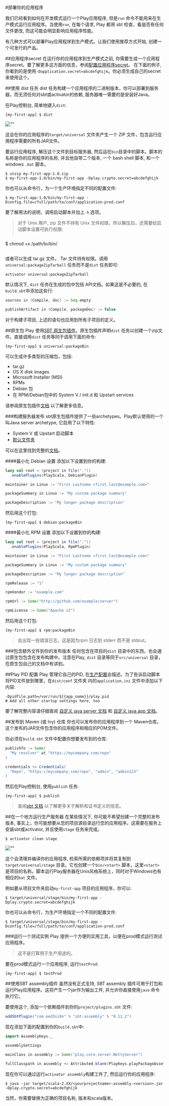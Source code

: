 #部署你的应用程序

我们已经看到如何在开发模式运行一个Play应用程序, 但是`run` 命令不能用来在生产模式运行应用程序。当使用`run`, 在每个请求, Play 都用 sbt 检查，看是否有任何文件更改, 而这可能会明显影响应用程序性能。

有几种方式可以部署Play应用程序到生产模式。让我们使用推荐方式开始, 创建一个可发行的产品。


##应用程序secret
在运行你的应用程序到生产模式之前, 你需要生成一个应用程序secret。要了解更多这方面的信息，参阅[配置应用程序secret](../03_Configuration/02_Configuring_the_application_secret.md)。 在下面的例子, 你看到的是使用`-Dapplication.secret=abcdefghijk`。你必须生成自己的secret来使用这个。


##使用 dist 任务
dist 任务构建一个应用程序的二进制版本，你可以部署到服务器，而无须任何对sbt或activator的依赖, 服务器唯一需要的是安装好Java。

在Play控制台, 简单地键入`dist`:

```shell
[my-first-app] $ dist
```

![""](dist.png)

这会在你的应用程序的`target/universal` 文件夹产生一个 ZIP 文件，包含运行应用程序需要的所有JAR文件。

要运行应用程序, 解压这个文件到目标服务器, 然后运在`bin`目录中的脚本。脚本的名称是你的应用程序的名称, 并且他自带二个版本, 一个 bash shell 脚本, 和一个windows `.bat` 脚本。

```shell
$ unzip my-first-app-1.0.zip
$ my-first-app-1.0/bin/my-first-app -Dplay.crypto.secret=abcdefghijk
```

你也可以从命令行，为一个生产环境指定不同的配置文件:

```shell
$ my-first-app-1.0/bin/my-first-app -Dconfig.file=/full/path/to/conf/application-prod.conf
```

要了解用法的说明，调用启动脚本并加上`-h` 选项。

> 对于 Unix 用户, zip 文件不持有 Unix 文件权限，所以解压后，还需要给启动脚本设置可执行权限:
>
>```
$ chmod +x /path/to/bin/<project-name>
>```
>
或者可以生成 tar.gz 文件。 Tar 文件持有权限。调用`universal:packageZipTarball` 任务而不是`dist` 任务即可:
>
`activator universal:packageZipTarball`

默认情况下, `dist` 任务在生成的包中包括 API文档。如果这是不必要的, 在`build.sbt`中添加这些行:

```sbt
sources in (Compile, doc) := Seq.empty

publishArtifact in (Compile, packageDoc) := false
```

对于构建子项目, 上述的语句也应用到所有子项目的定义。


##原生包
Play 使用[SBT 原生包插件](http://www.scala-sbt.org/sbt-native-packager/)。原生包插件声明`dist` 任务以创建一个zip文件。直接调用`dist` 任务等同于调用下面的命令:

```shell
[my-first-app] $ universal:packageBin
```

可以生成许多类型的压缩包，包括:

* tar.gz
* OS X disk images
* Microsoft Installer (MSI)
* RPMs
* Debian 包
* 在 RPM/Debian包中的 System V / init.d 和 Upstart services 

请参阅原生包插件[文档](http://www.scala-sbt.org/sbt-native-packager) 以了解更多信息。

###构建服务器发布
 sbt原生包插件提供了一些archetypes。Play默认使用的一个叫Java server archetype, 它启用了以下特性:

* System V 或 Upstart 启动脚本
* [默认文件夹](http://www.scala-sbt.org/sbt-native-packager/archetypes/java_server/my-first-project.html#default-mappings)

可以在这里找到完整的[文档](http://www.scala-sbt.org/sbt-native-packager/archetypes/java_server/index.html)。

####最小化 Debian 设置
添加以下设置到你的构建:

```scala
lazy val root = (project in file("."))
  .enablePlugins(PlayScala, DebianPlugin)

maintainer in Linux := "First Lastname <first.last@example.com>"

packageSummary in Linux := "My custom package summary"

packageDescription := "My longer package description"
```

然后用这个打包:

```shell
[my-first-app] $ debian:packageBin
```

####最小化 RPM 设置
添加以下设置到你的构建:

```scala
lazy val root = (project in file("."))
  .enablePlugins(PlayScala, RpmPlugin)

maintainer in Linux := "First Lastname <first.last@example.com>"

packageSummary in Linux := "My custom package summary"

packageDescription := "My longer package description"

rpmRelease := "1"

rpmVendor := "example.com"

rpmUrl := Some("http://github.com/example/server")

rpmLicense := Some("Apache v2")
```

然后用这个打包:

```shell
[my-first-app] $ rpm:packageBin
```

> 会出现一些错误日志。这是因为rpm 日志到 stderr 而不是 stdout。

###包含额外文件到你的发布版本
任何包含在项目的`dist` 目录中的东西，也会通过原生包包含在发布构建中。注意在Play, `dist` 目录等同于`src/universal` 目录，在原生包自己的文档中有讲到。


##Play PID 配置
Play 管理它自己的PID, 在[生产配置](https://playframework.com/documentation/2.4.x/ProductionConfiguration)会描述。为了告诉启动脚本将PID文件放到哪里，在`dist/conf` 文件夹 内的`application.ini` 文件中添加以下内容:

```shell
-Dpidfile.path=/var/run/${{app_name}}/play.pid
# Add all other startup settings here, too
```

要了解完整内容请仔细查阅 [自定义 java server 文档](http://www.scala-sbt.org/sbt-native-packager/archetypes/java_server/customize.html) 和 [自定义 java app 文档](http://www.scala-sbt.org/sbt-native-packager/archetypes/java_app/customize.html)。


##发布到 Maven (或 Ivy) 仓库
你也可以发布你的应用程序到一个 Maven仓库。这个发布的JAR文件包含你的应用程序和相应的POM文件。

你必须在`build.sbt` 文件中配置你想要发布到的仓库:

```scala
publishTo := Some(
  "My resolver" at "https://mycompany.com/repo"
)

credentials += Credentials(
  "Repo", "https://mycompany.com/repo", "admin", "admin123"
)
```

然后在Play控制台, 使用`publish` 任务:

```shell
[my-first-app] $ publish
```

> 查阅[sbt 文档](http://www.scala-sbt.org/release/docs/index.html) 以了解更多关于解析和证书定义的信息。


##在一个地方运行生产服务器
在某些情况下, 你可能不希望创建一个完整的发布版本, 事实上，你可能想要从您的项目源目录运行您的应用程序。这需要在服务上安装sbt或activator, 并且使用`stage` 任务来完成。

```shell
$ activator clean stage
```

![""](stage.png)

这个会清理并编译你的应用程序, 检索所需的依赖项并将其复制到`target/universal/stage` 目录。它也创建一个`bin/<start>` 脚本，这里`<start>` 是项目的名称。脚本运行Play服务器在Unix风格系统上，同时对于Windows也有相应的`bat` 文件。

例如要从项目文件夹启动`my-first-app` 项目的应用程序，你可以:

```shell
$ target/universal/stage/bin/my-first-app -Dplay.crypto.secret=abcdefghijk
```

你也可以从命令行，为生产环境指定一个不同的配置文件:

```shell
$ target/universal/stage/bin/my-first-app -Dconfig.file=/full/path/to/conf/application-prod.conf
```

###运行一个测试实例
Play 提供一个方便的实用工具，以便在prod模式运行测试应用程序。

> 这不是打算用于生产用途的。

要在prod模式运行一个应用程序, 运行`testProd`:

```shell
[my-first-app] $ testProd
```


##使用SBT assembly插件
虽然没有正式支持, SBT assembly 插件可用于打包和运行Play应用程序。这将产生一个jar作为输出工件, 并允许你直接使用`java` 命令执行它。

要使用这个, 添加一个依赖插件到你的`project/plugins.sbt` 文件:

```scala
addSbtPlugin("com.eed3si9n" % "sbt-assembly" % "0.11.2")
```

现在添加下面的配置到你的`build.sbt`中:

```scala
import AssemblyKeys._

assemblySettings

mainClass in assembly := Some("play.core.server.NettyServer")

fullClasspath in assembly += Attributed.blank(PlayKeys.playPackageAssets.value)
```

现在你可以通过运行`activator assembly`构建工件了, 然后运行你的应用程序:

```shell
$ java -jar target/scala-2.XX/<yourprojectname>-assembly-<version>.jar -Dplay.crypto.secret=abcdefghijk
```

当然，你需要替换为正确的项目名称, 版本和scala版本。